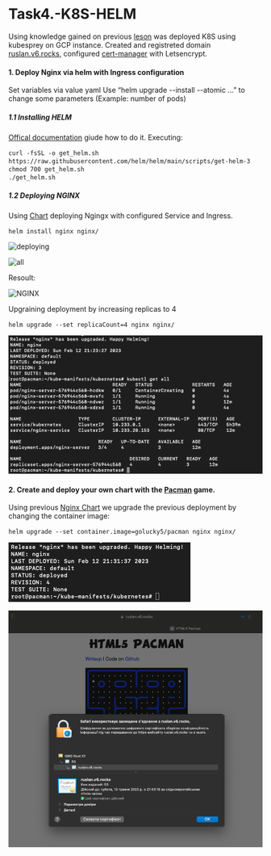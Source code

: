 # Task4.-K8S-HELM
Using knowledge gained on previous [leson](https://github.com/Heckfy05/Task3.-K8S) was deployed K8S using kubesprey  on GCP instance. Created and registreted domain [ruslan.v6.rocks](ruslan.v6.rocks), configured [cert-manager](https://cert-manager.io/) with Letsencrypt.

#### 1. Deploy Nginx via helm with Ingress configuration 
Set variables via value yaml
Use “helm upgrade --install --atomic …” to change some parameters (Example: number of pods)
##### 1.1 Installing HELM
[Offical documentation](https://helm.sh/docs/intro/install/#helm) giude how to do it. Executing:
```
curl -fsSL -o get_helm.sh https://raw.githubusercontent.com/helm/helm/main/scripts/get-helm-3
chmod 700 get_helm.sh
./get_helm.sh
```
##### 1.2 Deploying NGINX
Using [Chart](nginx/) deploying Ngingx with configured 
Service and Ingress.
```
helm install nginx nginx/
```
![deploying](img/NginxDeploying.png)

![all](img/get%20all.png)

Resoult:

![NGINX](img/NGINX.png)

Upgraining deployment by increasing replicas to 4
```
helm upgrade --set replicaCount=4 nginx nginx/
```
![replica](.img/Upgrade.png)

#### 2. Create and deploy your own chart with the [Pacman](https://hub.docker.com/r/golucky5/pacman) game.

Using previous [Nginx Chart](nginx/) we upgrade the previous deployment by changing the container image:
```
helm upgrade --set container.image=golucky5/pacman nginx nginx/
```
![pacUp](.img/pacUp.png)

![pac](.img/Pacman.png)